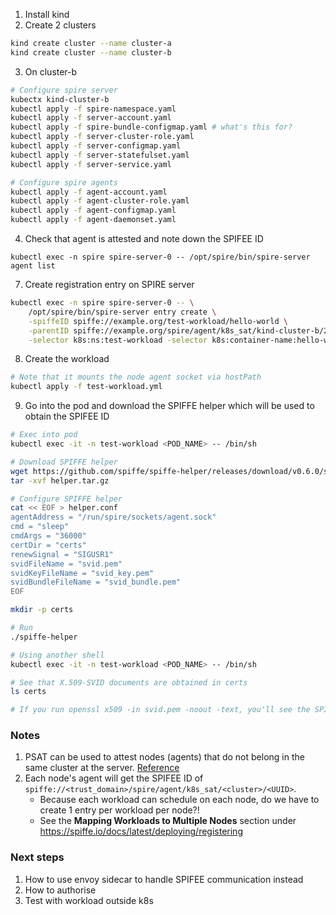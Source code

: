 1. Install kind
2. Create 2 clusters
```bash
kind create cluster --name cluster-a
kind create cluster --name cluster-b
```
3. On cluster-b
```bash
# Configure spire server
kubectx kind-cluster-b
kubectl apply -f spire-namespace.yaml
kubectl apply -f server-account.yaml
kubectl apply -f spire-bundle-configmap.yaml # what's this for?
kubectl apply -f server-cluster-role.yaml
kubectl apply -f server-configmap.yaml
kubectl apply -f server-statefulset.yaml
kubectl apply -f server-service.yaml

# Configure spire agents
kubectl apply -f agent-account.yaml
kubectl apply -f agent-cluster-role.yaml
kubectl apply -f agent-configmap.yaml
kubectl apply -f agent-daemonset.yaml
```

4. Check that agent is attested and note down the SPIFEE ID
```
kubectl exec -n spire spire-server-0 -- /opt/spire/bin/spire-server agent list
```


7. Create registration entry on SPIRE server
```bash
kubectl exec -n spire spire-server-0 -- \
    /opt/spire/bin/spire-server entry create \
    -spiffeID spiffe://example.org/test-workload/hello-world \
    -parentID spiffe://example.org/spire/agent/k8s_sat/kind-cluster-b/20654bb0-4d0b-4729-8cff-28383474fe2e \
    -selector k8s:ns:test-workload -selector k8s:container-name:hello-world
```

8. Create the workload
```bash
# Note that it mounts the node agent socket via hostPath
kubectl apply -f test-workload.yml
```

9. Go into the pod and download the SPIFFE helper which will be used to obtain the SPIFEE ID
```bash
# Exec into pod
kubectl exec -it -n test-workload <POD_NAME> -- /bin/sh

# Download SPIFFE helper
wget https://github.com/spiffe/spiffe-helper/releases/download/v0.6.0/spiffe-helper-v0.6.0.tar.gz -O helper.tar.gz
tar -xvf helper.tar.gz

# Configure SPIFFE helper
cat << EOF > helper.conf
agentAddress = "/run/spire/sockets/agent.sock"
cmd = "sleep"
cmdArgs = "36000"
certDir = "certs"
renewSignal = "SIGUSR1"
svidFileName = "svid.pem"
svidKeyFileName = "svid_key.pem"
svidBundleFileName = "svid_bundle.pem"
EOF

mkdir -p certs

# Run 
./spiffe-helper

# Using another shell
kubectl exec -it -n test-workload <POD_NAME> -- /bin/sh

# See that X.509-SVID documents are obtained in certs
ls certs 

# If you run openssl x509 -in svid.pem -noout -text, you'll see the SPIFEE ID spiffe://example.org/test-workload/hello-world in SAN

```

### Notes
1. PSAT can be used to attest nodes (agents) that do not belong in the same cluster at the server. [Reference](https://spiffe.io/docs/latest/deploying/configuring/#service-account-tokens)
2. Each node's agent will get the SPIFEE ID of `spiffe://<trust_domain>/spire/agent/k8s_sat/<cluster>/<UUID>`. 
    - Because each workload can schedule on each node, do we have to create 1 entry per workload per node?!
    - See the **Mapping Workloads to Multiple Nodes** section under https://spiffe.io/docs/latest/deploying/registering 

### Next steps
1. How to use envoy sidecar to handle SPIFEE communication instead
2. How to authorise
3. Test with workload outside k8s